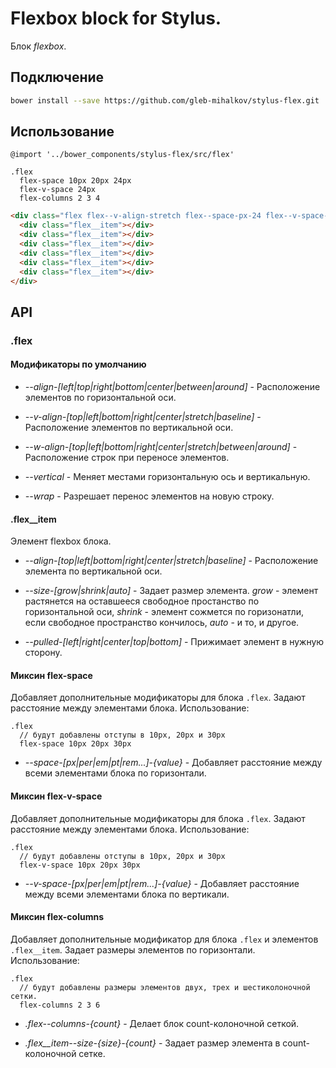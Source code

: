 # Flexbox block for Stylus.

Блок *flexbox*.

## Подключение

```bash
bower install --save https://github.com/gleb-mihalkov/stylus-flex.git
```

## Использование

```stylus
@import '../bower_components/stylus-flex/src/flex'

.flex
  flex-space 10px 20px 24px
  flex-v-space 24px
  flex-columns 2 3 4
```

```html
<div class="flex flex--v-align-stretch flex--space-px-24 flex--v-space-px-24 flex--columns-3">
  <div class="flex__item"></div>
  <div class="flex__item"></div>
  <div class="flex__item"></div>
  <div class="flex__item"></div>
  <div class="flex__item"></div>
  <div class="flex__item"></div>
</div>
```

## API

### .flex

#### Модификаторы по умолчанию

* *--align-[left|top|right|bottom|center|between|around]* - Расположение элементов по горизонтальной оси.

* *--v-align-[top|left|bottom|right|center|stretch|baseline]* - Расположение элементов по вертикальной оси.

* *--w-align-[top|left|bottom|right|center|stretch|between|around]* - Расположение строк при переносе элементов.

* *--vertical* - Меняет местами горизонтальную ось и вертикальную.

* *--wrap* - Разрешает перенос элементов на новую строку.

#### .flex__item

Элемент flexbox блока.

* *--align-[top|left|bottom|right|center|stretch|baseline]* - Расположение элемента по вертикальной оси.

* *--size-[grow|shrink|auto]* - Задает размер элемента. *grow* - элемент растянется на оставшееся свободное простанство по горизонтальной оси, *shrink* - элемент сожмется по горизонатли, если свободное пространство кончилось, *auto* - и то, и другое.

* *--pulled-[left|right|center|top|bottom]* - Прижимает элемент в нужную сторону.

#### Миксин flex-space

Добавляет дополнительные модификаторы для блока `.flex`. Задают расстояние между элементами блока. Использование:

```stylus
.flex
  // будут добавлены отступы в 10px, 20px и 30px
  flex-space 10px 20px 30px
```

* *--space-[px|per|em|pt|rem...]-{value}* - Добавляет расстояние между всеми элементами блока по горизонтали.

#### Миксин flex-v-space

Добавляет дополнительные модификаторы для блока `.flex`. Задают расстояние между элементами блока. Использование:

```stylus
.flex
  // будут добавлены отступы в 10px, 20px и 30px
  flex-v-space 10px 20px 30px
```

* *--v-space-[px|per|em|pt|rem...]-{value}* - Добавляет расстояние между всеми элементами блока по вертикали.

#### Миксин flex-columns

Добавляет дополнительные модификатор для блока `.flex` и элементов `.flex__item`. Задает размеры элементов по горизонтали. Использование:

```stylus
.flex
  // будут добавлены размеры элементов двух, трех и шестиколоночной сетки.
  flex-columns 2 3 6
```

* *.flex--columns-{count}* - Делает блок count-колоночной сеткой.

* *.flex__item--size-{size}-{count}* - Задает размер элемента в count-колоночной сетке.